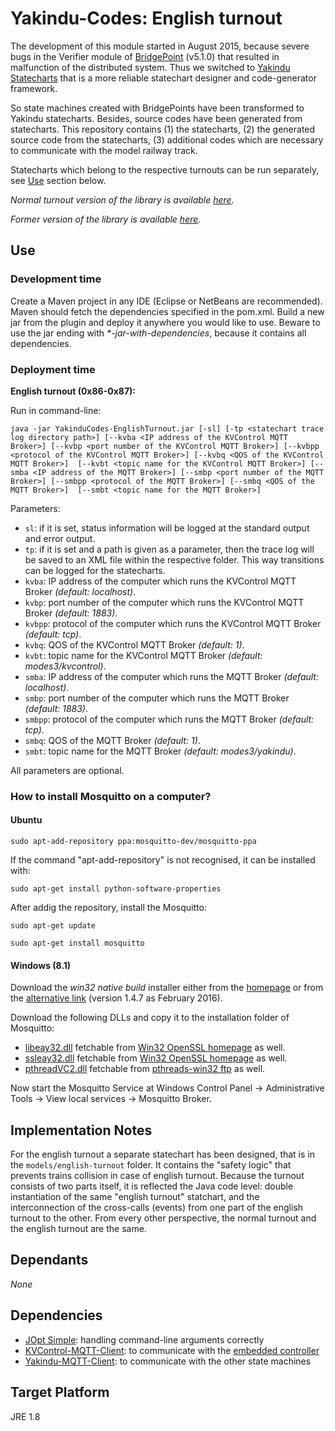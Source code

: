 # Yakindu-Codes: English turnout

The development of this module started in August 2015, because severe bugs in the Verifier module of [BridgePoint](http://xtuml.org) (v5.1.0) that resulted in malfunction of the distributed system. Thus we switched to [Yakindu Statecharts](https://www.itemis.com/en/yakindu/statechart-tools/) that is a more reliable statechart designer and code-generator framework.

So state machines created with BridgePoints have been transformed to Yakindu statecharts. Besides, source codes have been generated from statecharts. This repository contains (1) the statecharts, (2) the generated source code from the statecharts, (3) additional codes which are necessary to communicate with the model railway track.

Statecharts which belong to the respective turnouts can be run separately, see [Use](https://github.com/FTSRG/BME-MODES3/tree/master/hu.bme.mit.inf.yakindu.sc.english#use) section below.

*Normal turnout version of the library is available [here](https://github.com/FTSRG/BME-MODES3/tree/master/hu.bme.mit.inf.yakindu.sc.normal).*

*Former version of the library is available [here](https://github.com/FTSRG/BME-MODES3/tree/master/deprecated/yakindu-codes).*

## Use

### Development time

Create a Maven project in any IDE (Eclipse or NetBeans are recommended). Maven should fetch the dependencies specified in the pom.xml. Build a new jar from the plugin and deploy it anywhere you would like to use. Beware to use the jar ending with _*-jar-with-dependencies_, because it contains all dependencies.

### Deployment time

**English turnout (0x86-0x87):**

Run in command-line: 

`java -jar YakinduCodes-EnglishTurnout.jar [-sl] [-tp <statechart trace log directory path>] [--kvba <IP address of the KVControl MQTT Broker>] [--kvbp <port number of the KVControl MQTT Broker>] [--kvbpp <protocol of the KVControl MQTT Broker>] [--kvbq <QOS of the KVControl MQTT Broker>]  [--kvbt <topic name for the KVControl MQTT Broker>] [--smba <IP address of the MQTT Broker>] [--smbp <port number of the MQTT Broker>] [--smbpp <protocol of the MQTT Broker>] [--smbq <QOS of the MQTT Broker>]  [--smbt <topic name for the MQTT Broker>]`

Parameters:

* `sl`: if it is set, status information will be logged at the standard output and error output.
* `tp`: if it is set and a path is given as a parameter, then the trace log will be saved to an XML file within the respective folder. This way transitions can be logged for the statecharts.
* `kvba`: IP address of the computer which runs the KVControl MQTT Broker *(default: localhost)*.
* `kvbp`: port number of the computer which runs the KVControl MQTT Broker *(default: 1883)*.
* `kvbpp`: protocol of the computer which runs the KVControl MQTT Broker *(default: tcp)*.
* `kvbq`: QOS of the KVControl MQTT Broker *(default: 1)*.
* `kvbt`: topic name for the KVControl MQTT Broker *(default: modes3/kvcontrol)*.
* `smba`: IP address of the computer which runs the MQTT Broker *(default: localhost)*.
* `smbp`: port number of the computer which runs the MQTT Broker *(default: 1883)*.
* `smbpp`: protocol of the computer which runs the MQTT Broker *(default: tcp)*.
* `smbq`: QOS of the MQTT Broker *(default: 1)*.
* `smbt`: topic name for the MQTT Broker *(default: modes3/yakindu)*.

All parameters are optional.

### How to install Mosquitto on a computer?

#### Ubuntu

`sudo apt-add-repository ppa:mosquitto-dev/mosquitto-ppa`

If the command "apt-add-repository" is not recognised, it can be installed with:

`sudo apt-get install python-software-properties`

After addig the repository, install the Mosquitto:

`sudo apt-get update`

`sudo apt-get install mosquitto`


#### Windows (8.1)

Download the *win32 native build* installer either from the [homepage](http://www.eclipse.org/mosquitto/download/#windows) or from the [alternative link](http://home.sch.bme.hu/~benjo123/mqtt/mosquitto-1.4.7-install-win32.exe) (version 1.4.7 as February 2016).

Download the following DLLs and copy it to the installation folder of Mosquitto:

* [libeay32.dll](http://home.sch.bme.hu/~benjo123/mqtt/libeay32.dll) fetchable from [Win32 OpenSSL homepage](http://slproweb.com/products/Win32OpenSSL.html) as well.
* [ssleay32.dll](http://home.sch.bme.hu/~benjo123/mqtt/ssleay32.dll) fetchable from [Win32 OpenSSL homepage](http://slproweb.com/products/Win32OpenSSL.html) as well.
* [pthreadVC2.dll](http://home.sch.bme.hu/~benjo123/mqtt/pthreadVC2.dll) fetchable from [pthreads-win32 ftp](ftp://sources.redhat.com/pub/pthreads-win32/dll-latest/dll/x86/) as well.

Now start the Mosquitto Service at Windows Control Panel -> Administrative Tools -> View local services -> Mosquitto Broker.

## Implementation Notes

For the english turnout a separate statechart has been designed, that is in the `models/english-turnout` folder. It contains the "safety logic" that prevents trains collision in case of english turnout. Because the turnout consists of two parts itself, it is reflected the Java code level: double instantiation of the same "english turnout" statchart, and the interconnection of the cross-calls (events) from one part of the english turnout to the other. From every other perspective, the normal turnout and the english turnout are the same.

## Dependants ##

*None*

## Dependencies ##

* [JOpt Simple](http://pholser.github.io/jopt-simple/download.html): handling command-line arguments correctly
* [KVControl-MQTT-Client](https://github.com/FTSRG/BME-MODES3/tree/master/hu.bme.mit.inf.kvcontrol.mqtt.client): to communicate with the [embedded controller](https://github.com/FTSRG/BME-MODES3/tree/master/hu.bme.mit.inf.master.mqtt.client)
* [Yakindu-MQTT-Client](https://github.com/FTSRG/BME-MODES3/tree/master/hu.bme.mit.inf.yakindu.mqtt.client): to communicate with the other state machines

## Target Platform ##
JRE 1.8